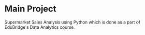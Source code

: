 # Main Project
Supermarket Sales Analysis using Python which is done as a part of EduBridge's Data Analytics course.

